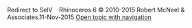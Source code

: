 ---
---

Redirect to SelV&#160;
&#160;
Rhinoceros 6 © 2010-2015 Robert McNeel &amp; Associates.11-Nov-2015
 [Open topic with navigation](selv.html) 

